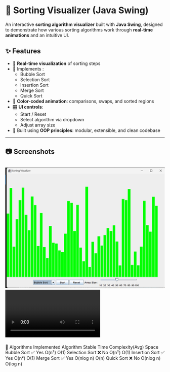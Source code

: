 # 🔢 Sorting Visualizer (Java Swing)

An interactive **sorting algorithm visualizer** built with **Java Swing**, designed to demonstrate how various sorting algorithms work through **real-time animations** and an intuitive UI.


## ✨ Features

- 🔄 **Real-time visualization** of sorting steps
- 🧠 Implements :
  - Bubble Sort
  - Selection Sort
  - Insertion Sort
  - Merge Sort
  - Quick Sort
- 🎨 **Color-coded animation**: comparisons, swaps, and sorted regions
- 🎛 **UI controls**:
  - Start / Reset
  - Select algorithm via dropdown
  - Adjust array size
- 🧱 Built using **OOP principles**: modular, extensible, and clean codebase

---

## 📷 Screenshots

![alt text](<Screenshot 2025-04-12 102802.png>)
<video controls src="Recording 2025-04-12 102957 (1).mp4" title="Title"></video>
---

🧠 Algorithms Implemented
Algorithm	 Stable	  Time Complexity(Avg)	Space
Bubble Sort	 ✅ Yes	    O(n²)	           O(1)
Selection Sort ❌ No	    O(n²)	           O(1)
Insertion Sort	✅ Yes	O(n²)	           O(1)
Merge Sort	  ✅ Yes	    O(nlog n)	       O(n)
Quick Sort	  ❌ No	    O(nlog n)	       O(log n)

